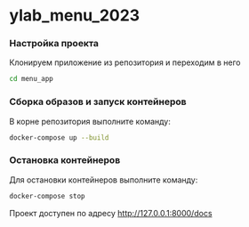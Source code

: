 # ylab_menu_2023

### Настройка проекта
Клонируем приложение из репозитория и переходим в него
```bash
cd menu_app
```

### Сборка образов и запуск контейнеров
В корне репозитория выполните команду:
```bash
docker-compose up --build
```

### Остановка контейнеров
Для остановки контейнеров выполните команду:
```bash
docker-compose stop
```

Проект доступен по адресу http://127.0.0.1:8000/docs